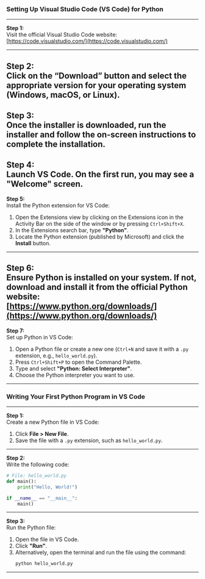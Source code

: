 ### **Setting Up Visual Studio Code (VS Code) for Python**  
---

**Step 1:**  
Visit the official Visual Studio Code website:  
[https://code.visualstudio.com/](https://code.visualstudio.com/)  

---

**Step 2:**  
Click on the **“Download”** button and select the appropriate version for your operating system (Windows, macOS, or Linux).  
---

**Step 3:**  
Once the installer is downloaded, run the installer and follow the on-screen instructions to complete the installation.  
---

**Step 4:**  
Launch VS Code. On the first run, you may see a "Welcome" screen.  
---

**Step 5:**  
Install the Python extension for VS Code:  

1. Open the Extensions view by clicking on the Extensions icon in the Activity Bar on the side of the window or by pressing `Ctrl+Shift+X`.  
2. In the Extensions search bar, type **"Python"**.  
3. Locate the Python extension (published by Microsoft) and click the **Install** button.  
---

**Step 6:**  
Ensure Python is installed on your system. If not, download and install it from the official Python website:  
[https://www.python.org/downloads/](https://www.python.org/downloads/)  
---

**Step 7:**  
Set up Python in VS Code:  

1. Open a Python file or create a new one (`Ctrl+N` and save it with a `.py` extension, e.g., `hello_world.py`).  
2. Press `Ctrl+Shift+P` to open the Command Palette.  
3. Type and select **"Python: Select Interpreter"**.  
4. Choose the Python interpreter you want to use.  
---

### **Writing Your First Python Program in VS Code**  
---

**Step 1:**  
Create a new Python file in VS Code:  

1. Click **File > New File**.  
2. Save the file with a `.py` extension, such as `hello_world.py`.  
---

**Step 2:**  
Write the following code:  

```python
# File: hello_world.py
def main():
    print("Hello, World!")

if __name__ == "__main__":
    main()
```
---

**Step 3:**  
Run the Python file:  

1. Open the file in VS Code.   
2. Click **"Run"**.  
3. Alternatively, open the terminal and run the file using the command:  
   ```bash
   python hello_world.py
   ```
---
